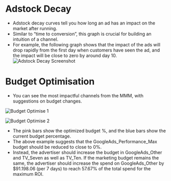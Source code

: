 # **Adstock Decay**
- Adstock decay curves tell you how long an ad has an impact on the market after running.
- Similar to “time to conversion”, this graph is crucial for building an intuition of a channel.
- For example, the following graph shows that the impact of the ads will drop rapidly from the first day when customers have seen the ad, and the impact will be close to zero by around day 10.
![Adstock Decay Screenshot](https://childish-evening-2be.notion.site/image/https%3A%2F%2Fprod-files-secure.s3.us-west-2.amazonaws.com%2Fdb2a3bd2-4ab6-4791-9fcb-408445a57de8%2Fe8689a84-826f-4fa4-b2bd-bccc279c3bd8%2FScreen_Shot_2023-10-31_at_1.54.40_pm.png?table=block&id=3329ee00-3edb-4dab-ab44-d101c1b42454&spaceId=db2a3bd2-4ab6-4791-9fcb-408445a57de8&width=770&userId=&cache=v2)

# Budget Optimisation

- You can see the most impactful channels from the MMM, with suggestions on budget changes.

![Budget Optimise 1](https://childish-evening-2be.notion.site/image/https%3A%2F%2Fprod-files-secure.s3.us-west-2.amazonaws.com%2Fdb2a3bd2-4ab6-4791-9fcb-408445a57de8%2F0f58d821-c921-4a49-9c97-de73d285db68%2FScreen_Shot_2023-10-31_at_4.01.39_pm.png?table=block&id=f86f07b9-a918-44d0-9635-a221990b79dc&spaceId=db2a3bd2-4ab6-4791-9fcb-408445a57de8&width=1450&userId=&cache=v2)

![Budget Optimise 2](https://childish-evening-2be.notion.site/image/https%3A%2F%2Fprod-files-secure.s3.us-west-2.amazonaws.com%2Fdb2a3bd2-4ab6-4791-9fcb-408445a57de8%2F40395ddc-b9bf-4a47-9182-ff0e9137b997%2FScreen_Shot_2023-10-31_at_4.06.16_pm.png?table=block&id=e11f9e5b-99d2-419b-881a-56d7d128c0f0&spaceId=db2a3bd2-4ab6-4791-9fcb-408445a57de8&width=1450&userId=&cache=v2)
- The pink bars show the optimized budget %, and the blue bars show the current budget percentage.
- The above example suggests that the GoogleAds_Performance_Max budget should be reduced to close to 0%.
- Instead, the advertiser should increase the budget in GoogleAds_Other and TV_Seven as well as TV_Ten. If the marketing budget remains the same, the advertiser should increase the spend on GoogleAds_Other by $91.198.06 (per 7 days) to reach 57.67% of the total spend for the maximum ROI.